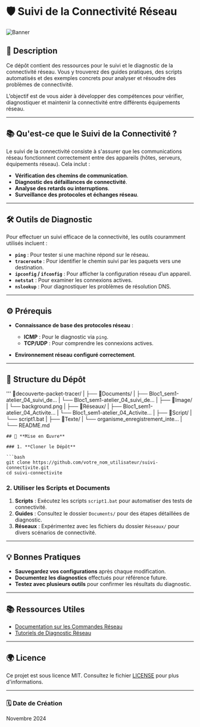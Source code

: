 # 🛡️ **Suivi de la Connectivité Réseau**

![Banner](Image/background.png)

## 📄 **Description**

Ce dépôt contient des ressources pour le suivi et le diagnostic de la connectivité réseau. Vous y trouverez des guides pratiques, des scripts automatisés et des exemples concrets pour analyser et résoudre des problèmes de connectivité.

L’objectif est de vous aider à développer des compétences pour vérifier, diagnostiquer et maintenir la connectivité entre différents équipements réseau.

---

## 📚 **Qu'est-ce que le Suivi de la Connectivité ?**

Le suivi de la connectivité consiste à s'assurer que les communications réseau fonctionnent correctement entre des appareils (hôtes, serveurs, équipements réseau). Cela inclut :

- **Vérification des chemins de communication**.
- **Diagnostic des défaillances de connectivité**.
- **Analyse des retards ou interruptions**.
- **Surveillance des protocoles et échanges réseau**.

---

## 🛠️ **Outils de Diagnostic**

Pour effectuer un suivi efficace de la connectivité, les outils couramment utilisés incluent :

- **`ping`** : Pour tester si une machine répond sur le réseau.
- **`traceroute`** : Pour identifier le chemin suivi par les paquets vers une destination.
- **`ipconfig` / `ifconfig`** : Pour afficher la configuration réseau d’un appareil.
- **`netstat`** : Pour examiner les connexions actives.
- **`nslookup`** : Pour diagnostiquer les problèmes de résolution DNS.

---

## ⚙️ **Prérequis**

- **Connaissance de base des protocoles réseau** : 
  - **ICMP** : Pour le diagnostic via `ping`.
  - **TCP/UDP** : Pour comprendre les connexions actives.
  
- **Environnement réseau configuré correctement**.

---

## 📂 **Structure du Dépôt**
'''
📂decouverte-packet-tracer/
|
├── 📂Documents/
|   ├── Bloc1_sem1-atelier_04_suivi_de...
|   └── Bloc1_sem1-atelier_04_suivi_de...
|
├── 📂Image/
|   └── background.png
|
├── 📂Réseaux/
|   ├── Bloc1_sem1-atelier_04_Activite...
|   └── Bloc1_sem1-atelier_04_Activite...
|
├── 📂Script/
|   └── script1.bat
|
├── 📂Texte/
|   └── organisme_enregistrement_inte...
|
└── README.md
```
## 🚀 **Mise en Œuvre**

### 1. **Cloner le Dépôt**

```bash
git clone https://github.com/votre_nom_utilisateur/suivi-connectivite.git
cd suivi-connectivite
```

### 2. **Utiliser les Scripts et Documents**

1. **Scripts** : Exécutez les scripts `script1.bat` pour automatiser des tests de connectivité.
2. **Guides** : Consultez le dossier `Documents/` pour des étapes détaillées de diagnostic.
3. **Réseaux** : Expérimentez avec les fichiers du dossier `Réseaux/` pour divers scénarios de connectivité.

---

## 💡 **Bonnes Pratiques**

- **Sauvegardez vos configurations** après chaque modification.
- **Documentez les diagnostics** effectués pour référence future.
- **Testez avec plusieurs outils** pour confirmer les résultats du diagnostic.

---

## 📚 **Ressources Utiles**

- [Documentation sur les Commandes Réseau](https://www.cisco.com/c/fr_fr/support/docs/)
- [Tutoriels de Diagnostic Réseau](https://www.netacad.com/)

---

## 🌍 **Licence**

Ce projet est sous licence MIT. Consultez le fichier [LICENSE](LICENSE) pour plus d'informations.

---

### 🗓 **Date de Création**

Novembre 2024
